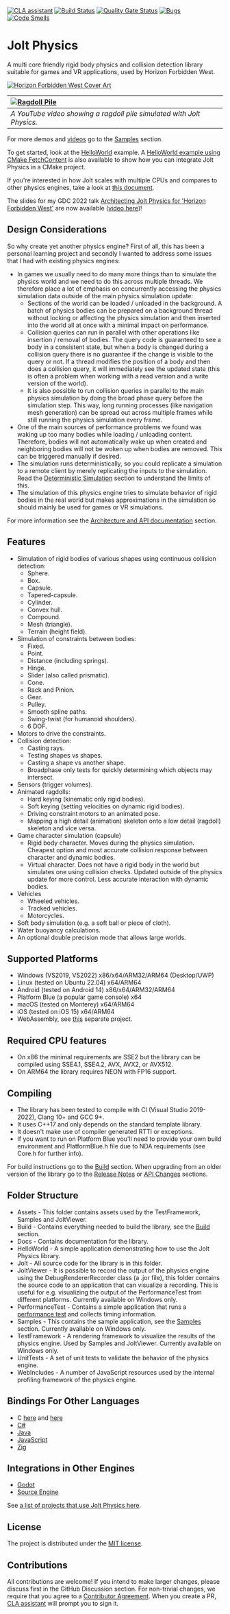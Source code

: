 [![CLA assistant](https://cla-assistant.io/readme/badge/jrouwe/JoltPhysics)](https://cla-assistant.io/jrouwe/JoltPhysics)
[![Build Status](https://github.com/jrouwe/JoltPhysics/actions/workflows/build.yml/badge.svg)](https://github.com/jrouwe/JoltPhysics/actions/)
[![Quality Gate Status](https://sonarcloud.io/api/project_badges/measure?project=jrouwe_JoltPhysics&metric=alert_status)](https://sonarcloud.io/dashboard?id=jrouwe_JoltPhysics)
[![Bugs](https://sonarcloud.io/api/project_badges/measure?project=jrouwe_JoltPhysics&metric=bugs)](https://sonarcloud.io/dashboard?id=jrouwe_JoltPhysics)
[![Code Smells](https://sonarcloud.io/api/project_badges/measure?project=jrouwe_JoltPhysics&metric=code_smells)](https://sonarcloud.io/dashboard?id=jrouwe_JoltPhysics)

# Jolt Physics

A multi core friendly rigid body physics and collision detection library suitable for games and VR applications, used by Horizon Forbidden West.

[![Horizon Forbidden West Cover Art](https://jrouwe.nl/jolt/Horizon_Forbidden_West.png)](https://www.playstation.com/en-us/games/horizon-forbidden-west/)

|[![Ragdoll Pile](https://img.youtube.com/vi/pwyCW0yNKMA/hqdefault.jpg)](https://www.youtube.com/watch?v=pwyCW0yNKMA)|
|:-|
|*A YouTube video showing a ragdoll pile simulated with Jolt Physics.*|

For more demos and [videos](https://www.youtube.com/watch?v=pwyCW0yNKMA&list=PLYXVwtOr1CBxbA50jVg2dKUQvHW_5OOom) go to the [Samples](Docs/Samples.md) section.

To get started, look at the [HelloWorld](HelloWorld/HelloWorld.cpp) example. A [HelloWorld example using CMake FetchContent](https://github.com/jrouwe/JoltPhysicsHelloWorld) is also available to show how you can integrate Jolt Physics in a CMake project.

If you're interested in how Jolt scales with multiple CPUs and compares to other physics engines, take a look at [this document](https://jrouwe.nl/jolt/JoltPhysicsMulticoreScaling.pdf).

The slides for my GDC 2022 talk [Architecting Jolt Physics for 'Horizon Forbidden West'](https://gdcvault.com/play/1027560/Architecting-Jolt-Physics-for-Horizon) are now available ([video here](https://gdcvault.com/play/1027891/Architecting-Jolt-Physics-for-Horizon))!

## Design Considerations

So why create yet another physics engine? First of all, this has been a personal learning project and secondly I wanted to address some issues that I had with existing physics engines:

* In games we usually need to do many more things than to simulate the physics world and we need to do this across multiple threads. We therefore place a lot of emphasis on concurrently accessing the physics simulation data outside of the main physics simulation update:
	* Sections of the world can be loaded / unloaded in the background. A batch of physics bodies can be prepared on a background thread without locking or affecting the physics simulation and then inserted into the world all at once with a minimal impact on performance.
	* Collision queries can run in parallel with other operations like insertion / removal of bodies. The query code is guaranteed to see a body in a consistent state, but when a body is changed during a collision query there is no guarantee if the change is visible to the query or not. If a thread modifies the position of a body and then does a collision query, it will immediately see the updated state (this is often a problem when working with a read version and a write version of the world).
	* It is also possible to run collision queries in parallel to the main physics simulation by doing the broad phase query before the simulation step. This way, long running processes (like navigation mesh generation) can be spread out across multiple frames while still running the physics simulation every frame.
* One of the main sources of performance problems we found was waking up too many bodies while loading / unloading content. Therefore, bodies will not automatically wake up when created and neighboring bodies will not be woken up when bodies are removed. This can be triggered manually if desired.
* The simulation runs deterministically, so you could replicate a simulation to a remote client by merely replicating the inputs to the simulation. Read the [Deterministic Simulation](https://jrouwe.github.io/JoltPhysics/) section to understand the limits of this.
* The simulation of this physics engine tries to simulate behavior of rigid bodies in the real world but makes approximations in the simulation so should mainly be used for games or VR simulations.

For more information see the [Architecture and API documentation](https://jrouwe.github.io/JoltPhysics/) section.

## Features

* Simulation of rigid bodies of various shapes using continuous collision detection:
	* Sphere.
	* Box.
	* Capsule.
	* Tapered-capsule.
	* Cylinder.
	* Convex hull.
	* Compound.
	* Mesh (triangle).
	* Terrain (height field).
* Simulation of constraints between bodies:
	* Fixed.
	* Point.
	* Distance (including springs).
	* Hinge.
	* Slider (also called prismatic).
	* Cone.
	* Rack and Pinion.
	* Gear.
	* Pulley.
	* Smooth spline paths.
	* Swing-twist (for humanoid shoulders).
	* 6 DOF.
* Motors to drive the constraints.
* Collision detection:
	* Casting rays.
	* Testing shapes vs shapes.
	* Casting a shape vs another shape.
	* Broadphase only tests for quickly determining which objects may intersect.
* Sensors (trigger volumes).
* Animated ragdolls:
	* Hard keying (kinematic only rigid bodies).
	* Soft keying (setting velocities on dynamic rigid bodies).
	* Driving constraint motors to an animated pose.
	* Mapping a high detail (animation) skeleton onto a low detail (ragdoll) skeleton and vice versa.
* Game character simulation (capsule)
	* Rigid body character. Moves during the physics simulation. Cheapest option and most accurate collision response between character and dynamic bodies.
	* Virtual character. Does not have a rigid body in the world but simulates one using collision checks. Updated outside of the physics update for more control. Less accurate interaction with dynamic bodies.
* Vehicles
	* Wheeled vehicles.
	* Tracked vehicles.
	* Motorcycles.
* Soft body simulation (e.g. a soft ball or piece of cloth).
* Water buoyancy calculations.
* An optional double precision mode that allows large worlds.

## Supported Platforms

* Windows (VS2019, VS2022) x86/x64/ARM32/ARM64 (Desktop/UWP)
* Linux (tested on Ubuntu 22.04) x64/ARM64
* Android (tested on Android 14) x86/x64/ARM32/ARM64
* Platform Blue (a popular game console) x64
* macOS (tested on Monterey) x64/ARM64
* iOS (tested on iOS 15) x64/ARM64
* WebAssembly, see [this](https://github.com/jrouwe/JoltPhysics.js) separate project.

## Required CPU features

* On x86 the minimal requirements are SSE2 but the library can be compiled using SSE4.1, SSE4.2, AVX, AVX2, or AVX512.
* On ARM64 the library requires NEON with FP16 support.

## Compiling

* The library has been tested to compile with Cl (Visual Studio 2019-2022), Clang 10+ and GCC 9+.
* It uses C++17 and only depends on the standard template library.
* It doesn't make use of compiler generated RTTI or exceptions.
* If you want to run on Platform Blue you'll need to provide your own build environment and PlatformBlue.h file due to NDA requirements (see Core.h for further info).

For build instructions go to the [Build](Build/README.md) section. When upgrading from an older version of the library go to the [Release Notes](Docs/ReleaseNotes.md) or [API Changes](Docs/APIChanges.md) sections.

## Folder Structure

* Assets - This folder contains assets used by the TestFramework, Samples and JoltViewer.
* Build - Contains everything needed to build the library, see the [Build](Build/README.md) section.
* Docs - Contains documentation for the library.
* HelloWorld - A simple application demonstrating how to use the Jolt Physics library.
* Jolt - All source code for the library is in this folder.
* JoltViewer - It is possible to record the output of the physics engine using the DebugRendererRecorder class (a .jor file), this folder contains the source code to an application that can visualize a recording. This is useful for e.g. visualizing the output of the PerformanceTest from different platforms. Currently available on Windows only.
* PerformanceTest - Contains a simple application that runs a [performance test](Docs/PerformanceTest.md) and collects timing information.
* Samples - This contains the sample application, see the [Samples](Docs/Samples.md) section. Currently available on Windows only.
* TestFramework - A rendering framework to visualize the results of the physics engine. Used by Samples and JoltViewer. Currently available on Windows only.
* UnitTests - A set of unit tests to validate the behavior of the physics engine.
* WebIncludes - A number of JavaScript resources used by the internal profiling framework of the physics engine.

## Bindings For Other Languages

* C [here](https://github.com/michal-z/zig-gamedev/tree/main/libs/zphysics/libs) and [here](https://github.com/amerkoleci/JoltPhysicsSharp/tree/main/src/joltc)
* [C#](https://github.com/amerkoleci/JoltPhysicsSharp)
* [Java](https://github.com/aecsocket/jolt-java)
* [JavaScript](https://github.com/jrouwe/JoltPhysics.js)
* [Zig](https://github.com/michal-z/zig-gamedev/tree/main/libs/zphysics)

## Integrations in Other Engines

* [Godot](https://github.com/godot-jolt/godot-jolt)
* [Source Engine](https://github.com/Joshua-Ashton/VPhysics-Jolt)

See [a list of projects that use Jolt Physics here](Docs/ProjectsUsingJolt.md).

## License

The project is distributed under the [MIT license](LICENSE).

## Contributions

All contributions are welcome! If you intend to make larger changes, please discuss first in the GitHub Discussion section. For non-trivial changes, we require that you agree to a [Contributor Agreement](ContributorAgreement.md). When you create a PR, [CLA assistant](https://cla-assistant.io/) will prompt you to sign it.
